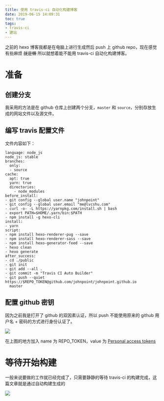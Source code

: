 ```yaml
---
title: 使用 travis-ci 自动化构建博客
date: 2019-06-15 14:09:31
toc: true
tags:
- travis-ci
- 建站
---
```


之前的 hexo 博客我都是在电脑上进行生成然后 push 上 github repo，现在感觉有些麻烦 ~~就是懒~~ 所以就想着能不能用 travis-ci 自动化构建博客。<!--more-->

# 准备

## 创建分支

我采用的方法是在 github 仓库上创建两个分支，`master` 和 `source`，分别存放生成的网站文件以及源文件。

## 编写 travis 配置文件

文件内容如下：

```
language: node_js
node_js: stable
branches:
  only:
  - source
cache:
  apt: true
  yarn: true
  directories:
    - node_modules
before_install:
- git config --global user.name "johnpoint"
- git config --global user.email "me@lvcshu.com"
- curl -o- -L https://yarnpkg.com/install.sh | bash
- export PATH=$HOME/.yarn/bin:$PATH
- npm install -g hexo-cli
install:
- yarn
script:
- npm install hexo-renderer-pug --save
- npm install hexo-renderer-sass --save
- npm install hexo-generator-feed --save
- hexo clean
- hexo generate
after_success:
- cd ./public
- git init
- git add --all .
- git commit -m "Travis CI Auto Builder"
- git push --quiet https://$REPO_TOKEN@github.com/johnpoint/johnpoint.github.io
  master
```

## 配置 github 密钥

因为之前我是打开了 github 的双因素认证，所以 push 不能使用原来的 github 用户名 + 密码的方式进行身份认证了。

![](https://cdn.lvcshu.info/img/20190615001.png)

在上图的地方加入 name 为 REPO_TOKEN，value 为 [Personal access tokens](https://github.com/settings/tokens) 


# 等待开始构建

一般来说要做的工作就已经完成了，只需要静静的等待 travis-ci 的构建完成，这篇文章就是通过自动构建生成的

![](https://cdn.lvcshu.info/img/20190615002.png)